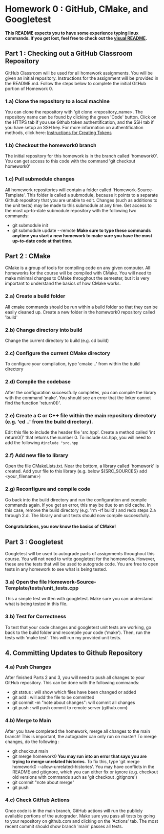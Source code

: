 # Homework 0 : GitHub, CMake, and Googletest
**This README expects you to have some experience typing linux commands.  If you get lost, feel free to check out the [visual README](READMEvis.md).**

## Part 1 : Checking out a GitHub Classroom Repository
GitHub Classroom will be used for all homework assignments.  You will be given an initial repository.  Instructions for the assignment will be provided in the README.md.  Follow the steps below to complete the initial GitHub portion of Homework 0.

### 1.a) Clone the repository to a local machine
You can clone the repository with 'git clone \<repository\_name\>.  The repository name can be found by clicking the green 'Code' button.  Click on the HTTPS tab if you use Github token authentification, and the SSH tab if you have setup an SSH key.  For more information on authentification methods, click here: [Instructions for Creating Tokens](CreateToken.md)

### 1.b) Checkout the homework0 branch
The initial repository for this homework is in the branch called 'homework0'.  You can get access to this code with the command 'git checkout homework0'

### 1.c) Pull submodule changes
All homework repositories will contain a folder called 'Homework-Source-Template'.  This folder is called a submodule, because it points to a separate Github repository that you are unable to edit.  Changes (such as additions to the unit tests) may be made to this submodule at any time.  Get access to the most up-to-date submodule repository with the following two commands:
- git submodule init
- git submodule update --remote
**Make sure to type these commands anytime you start a new homework to make sure you have the most up-to-date code at that time.**

## Part 2 : CMake
CMake is a group of tools for compiling code on any given computer.  All homeworks for the course will be compiled with CMake.  You will need to make minimal changes to CMake throughout the semester, but it is very important to understand the basics of how CMake works.
  
### 2.a) Create a build folder
All cmake commands should be run within a build folder so that they can be easily cleaned up.  Create a new folder in the homework0 repository called 'build'
  
### 2.b) Change directory into build
Change the current directory to build (e.g. cd build)
  
### 2.c) Configure the current CMake directory
To configure your compilation, type 'cmake ..' from within the build directory
  
### 2.d) Compile the codebase
After the configuration successfully completes, you can compile the library with the command 'make'.  You should see an error that the linker cannot find the function 'return0()'.
  
### 2.e) Create a C or C++ file within the main repository directory (e.g. 'cd ..' from the build directory). 
Edit this file to include the header file 'src.hpp'.  Create a method called 'int return0()' that returns the number 0.  To include src.hpp, you will need to add the following `#include "src.hpp`
  
### 2.f) Add new file to library
Open the file CMakeLists.txt.  Near the bottom, a library called 'homework' is created.  Add your file to this library (e.g. below ${SRC_SOURCES} add \<your\_filename\>)
  
### 2.g) Reconfigure and compile code
Go back into the build directory and run the configuration and compile commands again.  If you get an error, this may be due to an old cache.  In this case, remove the build directory (e.g. 'rm -rf build') and redo steps 2.a through 2.d.  The library and unit tests should now compile successfully.
  
#### Congratulations, you now know the basics of CMake!
  
## Part 3 : Googletest
Googletest will be used to autograde parts of assignments throughout this course.  You will not need to write googletest for the homeworks.  However, these are the tests that will be used to autograde code.  You are free to open tests in any homework to see what is being tested.

### 3.a) Open the file Homework-Source-Template/tests/unit_tests.cpp
This a simple test written with googletest.  Make sure you can understand what is being tested in this file.
  
### 3.b) Test for Correctness
To test that your code changes and googletest unit tests are working, go back to the build folder and recompile your code ('make').  Then, run the tests with 'make test'.  This will run my provided unit tests.

## 4. Committing Updates to Github Repository

### 4.a) Push Changes
After finished Parts 2 and 3, you will need to push all changes to your GitHub repository.  This can be done with the following commands:
- git status : will show which files have been changed or added
- git add <filename> : will add the file to be committed
- git commit -m "note about changes": will commit all changes
- git push : will push commit to remote server (github.com)
  
### 4.b) Merge to Main
After you have completed the homework, merge all changes to the main branch!  This is important, the autograder can only run on master!  To merge changes, do the following : 
  - git checkout main
  - git merge homework0  **You may run into an error that says you are trying to merge unrelated histories.**  To fix this, type 'git merge homework0 --allow-unrelated-histories'.  You may have conflicts in the README and gitignore, which you can either fix or ignore (e.g. checkout old versions with commands such as 'git checkout .gitignore')
  - git commit "note about merge"
  - git push


### 4.c) Check GitHub Actions
Once code is in the main branch, GitHub actions will run the publicly available portions of the autograder.  Make sure you pass all tests by going to your repository on github.com and clicking on the 'Actions' tab.  The most recent commit should show branch 'main' passes all tests.
